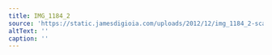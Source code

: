 ```yaml
---
title: IMG_1184_2
source: 'https://static.jamesdigioia.com/uploads/2012/12/img_1184_2-scaled.jpg'
altText: ''
caption: ''
---
```


